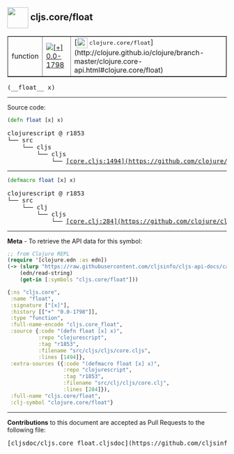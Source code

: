## <img width="48px" valign="middle" src="http://i.imgur.com/Hi20huC.png"> cljs.core/float

 <table border="1">
<tr>

<td>function</td>
<td><a href="https://github.com/cljsinfo/cljs-api-docs/tree/0.0-1798"><img valign="middle" alt="[+] 0.0-1798" src="https://img.shields.io/badge/+-0.0--1798-lightgrey.svg"></a> </td>
<td>
[<img height="24px" valign="middle" src="http://i.imgur.com/1GjPKvB.png"> <samp>clojure.core/float</samp>](http://clojure.github.io/clojure/branch-master/clojure.core-api.html#clojure.core/float)
</td>
</tr>
</table>

 <samp>
(__float__ x)<br>
</samp>

---





Source code:

```clj
(defn float [x] x)
```

 <pre>
clojurescript @ r1853
└── src
    └── cljs
        └── cljs
            └── <ins>[core.cljs:1494](https://github.com/clojure/clojurescript/blob/r1853/src/cljs/cljs/core.cljs#L1494)</ins>
</pre>


---

```clj
(defmacro float [x] x)
```

 <pre>
clojurescript @ r1853
└── src
    └── clj
        └── cljs
            └── <ins>[core.clj:284](https://github.com/clojure/clojurescript/blob/r1853/src/clj/cljs/core.clj#L284)</ins>
</pre>

---

__Meta__ - To retrieve the API data for this symbol:

```clj
;; from Clojure REPL
(require '[clojure.edn :as edn])
(-> (slurp "https://raw.githubusercontent.com/cljsinfo/cljs-api-docs/catalog/cljs-api.edn")
    (edn/read-string)
    (get-in [:symbols "cljs.core/float"]))
```

```clj
{:ns "cljs.core",
 :name "float",
 :signature ["[x]"],
 :history [["+" "0.0-1798"]],
 :type "function",
 :full-name-encode "cljs.core_float",
 :source {:code "(defn float [x] x)",
          :repo "clojurescript",
          :tag "r1853",
          :filename "src/cljs/cljs/core.cljs",
          :lines [1494]},
 :extra-sources ({:code "(defmacro float [x] x)",
                  :repo "clojurescript",
                  :tag "r1853",
                  :filename "src/clj/cljs/core.clj",
                  :lines [284]}),
 :full-name "cljs.core/float",
 :clj-symbol "clojure.core/float"}

```

---

__Contributions__ to this document are accepted as Pull Requests to the following file:

 <pre>
[cljsdoc/cljs.core_float.cljsdoc](https://github.com/cljsinfo/cljs-api-docs/blob/master/cljsdoc/cljs.core_float.cljsdoc)
</pre>

